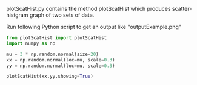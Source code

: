 plotScatHist.py contains the method plotScatHist which produces scatter-histgram graph of two sets of data.

Run following Python script to get an output like "outputExample.png"
```python
from plotScatHist import plotScatHist
import numpy as np

mu = 3 * np.random.normal(size=20)
xx = np.random.normal(loc=mu, scale=0.3)
yy = np.random.normal(loc=mu, scale=0.3)

plotScatHist(xx,yy,showing=True)
```

